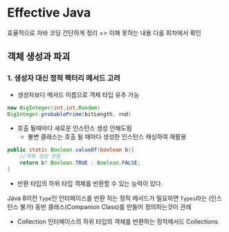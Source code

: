 # Effective Java

효율적으로 자바 코딩
간단하게 정리 => 이해 못하는 내용 다음 회차에서 확인

## 객체 생성과 파괴

### 1. 생성자 대신 정적 팩터리 메서드 고려

- 생성자보다 메서드 이름으로 객체 타입 유추 가능

```java
new BigInteger(int,int,Random)
BigInteger.probablePrime(bitLength, rnd)
```

- 호출 될때마다 새로운 인스턴스 생성 안해도됨
  - 불변 클래스는 호출 될 때마다 생성한 인스턴스 캐싱하여 재활용

```java
public static Boolean.valueOf(boolean b){
    //객체 생성 안함
    return b? Boolean.TRUE : Boolean.FALSE;
}
```

- 반환 타입의 하위 타입 객체를 반환할 수 있는 능력이 있다.

Java 8이전 `Type`인 인터페이스를 반환 하는 정적 메서드가 필요하면 `Types`라는 (인스턴스 불가) 동반 클래스(Companion Class)를 만들어 정의하는것이 관례

- Collection 인터페이스의 하위 타입의 객체를 반환하는 정적메서드 Collections

